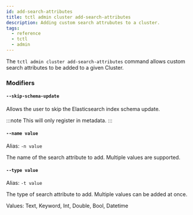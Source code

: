 ```yaml
---
id: add-search-attributes
title: tctl admin cluster add-search-attributes
description: Adding custom search attrubutes to a cluster.
tags:
  - reference
  - tctl
  - admin
---
```


The `tctl admin cluster add-search-attributes` command allows custom search attributes to be added to a given Cluster.

### Modifiers

#### `--skip-schema-update`
Allows the user to skip the Elasticsearch index schema update.

:::note
This will only register in metadata.
:::

#### `--name value`
Alias: `-n value`

The name of the search attribute to add. Multiple values are supported.

#### `--type value`
Alias: `-t value`

The type of search attribute to add. Multiple values can be added at once.

Values: Text, Keyword, Int, Double, Bool, Datetime
